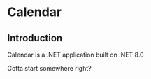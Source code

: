 # Calendar

## Introduction
Calendar is a .NET application built on .NET 8.0

Gotta start somewhere right?
